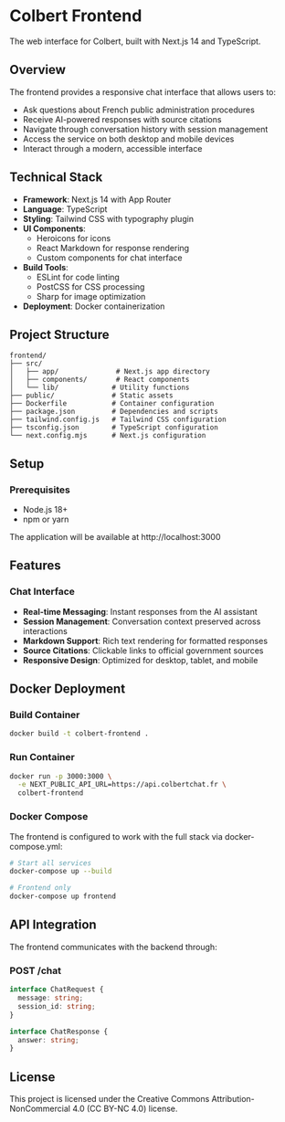 # Colbert Frontend

The web interface for Colbert, built with Next.js 14 and TypeScript.

## Overview

The frontend provides a responsive chat interface that allows users to:

- Ask questions about French public administration procedures
- Receive AI-powered responses with source citations
- Navigate through conversation history with session management
- Access the service on both desktop and mobile devices
- Interact through a modern, accessible interface

## Technical Stack

- **Framework**: Next.js 14 with App Router
- **Language**: TypeScript
- **Styling**: Tailwind CSS with typography plugin
- **UI Components**:
  - Heroicons for icons
  - React Markdown for response rendering
  - Custom components for chat interface
- **Build Tools**:
  - ESLint for code linting
  - PostCSS for CSS processing
  - Sharp for image optimization
- **Deployment**: Docker containerization

## Project Structure

```
frontend/
├── src/
│   ├── app/              # Next.js app directory
│   ├── components/       # React components
│   └── lib/             # Utility functions
├── public/              # Static assets
├── Dockerfile           # Container configuration
├── package.json         # Dependencies and scripts
├── tailwind.config.js   # Tailwind CSS configuration
├── tsconfig.json        # TypeScript configuration
└── next.config.mjs      # Next.js configuration
```

## Setup

### Prerequisites

- Node.js 18+
- npm or yarn

The application will be available at http://localhost:3000

## Features

### Chat Interface

- **Real-time Messaging**: Instant responses from the AI assistant
- **Session Management**: Conversation context preserved across interactions
- **Markdown Support**: Rich text rendering for formatted responses
- **Source Citations**: Clickable links to official government sources
- **Responsive Design**: Optimized for desktop, tablet, and mobile

## Docker Deployment

### Build Container

```bash
docker build -t colbert-frontend .
```

### Run Container

```bash
docker run -p 3000:3000 \
  -e NEXT_PUBLIC_API_URL=https://api.colbertchat.fr \
  colbert-frontend
```

### Docker Compose

The frontend is configured to work with the full stack via docker-compose.yml:

```bash
# Start all services
docker-compose up --build

# Frontend only
docker-compose up frontend
```

## API Integration

The frontend communicates with the backend through:

### POST /chat

```typescript
interface ChatRequest {
  message: string;
  session_id: string;
}

interface ChatResponse {
  answer: string;
}
```

## License

This project is licensed under the Creative Commons Attribution-NonCommercial 4.0 (CC BY-NC 4.0) license.
